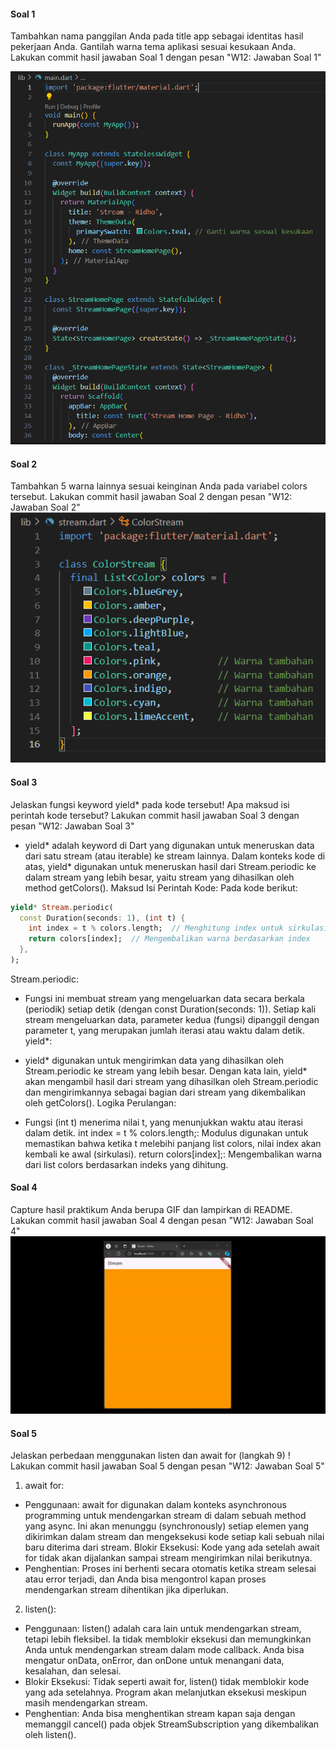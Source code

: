 #### Soal 1
Tambahkan nama panggilan Anda pada title app sebagai identitas hasil pekerjaan Anda.
Gantilah warna tema aplikasi sesuai kesukaan Anda.
Lakukan commit hasil jawaban Soal 1 dengan pesan "W12: Jawaban Soal 1"

![alt text](image.png)

#### Soal 2
Tambahkan 5 warna lainnya sesuai keinginan Anda pada variabel colors tersebut.
Lakukan commit hasil jawaban Soal 2 dengan pesan "W12: Jawaban Soal 2"
![alt text](image-1.png)

#### Soal 3
Jelaskan fungsi keyword yield* pada kode tersebut!
Apa maksud isi perintah kode tersebut?
Lakukan commit hasil jawaban Soal 3 dengan pesan "W12: Jawaban Soal 3"

- yield* adalah keyword di Dart yang digunakan untuk meneruskan data dari satu stream (atau iterable) ke stream lainnya. Dalam konteks kode di atas, yield* digunakan untuk meneruskan hasil dari Stream.periodic ke dalam stream yang lebih besar, yaitu stream yang dihasilkan oleh method getColors().
Maksud Isi Perintah Kode:
Pada kode berikut:
``` dart
yield* Stream.periodic(
  const Duration(seconds: 1), (int t) {
    int index = t % colors.length;  // Menghitung index untuk sirkulasi warna
    return colors[index];  // Mengembalikan warna berdasarkan index
  },
);
```
Stream.periodic:

- Fungsi ini membuat stream yang mengeluarkan data secara berkala (periodik) setiap detik (dengan const Duration(seconds: 1)).
Setiap kali stream mengeluarkan data, parameter kedua (fungsi) dipanggil dengan parameter t, yang merupakan jumlah iterasi atau waktu dalam detik.
yield*:

- yield* digunakan untuk mengirimkan data yang dihasilkan oleh Stream.periodic ke stream yang lebih besar.
Dengan kata lain, yield* akan mengambil hasil dari stream yang dihasilkan oleh Stream.periodic dan mengirimkannya sebagai bagian dari stream yang dikembalikan oleh getColors().
Logika Perulangan:

- Fungsi (int t) menerima nilai t, yang menunjukkan waktu atau iterasi dalam detik.
int index = t % colors.length;: Modulus digunakan untuk memastikan bahwa ketika t melebihi panjang list colors, nilai index akan kembali ke awal (sirkulasi).
return colors[index];: Mengembalikan warna dari list colors berdasarkan indeks yang dihitung.

#### Soal 4
Capture hasil praktikum Anda berupa GIF dan lampirkan di README.
Lakukan commit hasil jawaban Soal 4 dengan pesan "W12: Jawaban Soal 4"
![alt text](gif.gif)

#### Soal 5
Jelaskan perbedaan menggunakan listen dan await for (langkah 9) !
Lakukan commit hasil jawaban Soal 5 dengan pesan "W12: Jawaban Soal 5"

1. await for:
- Penggunaan: await for digunakan dalam konteks asynchronous programming untuk mendengarkan stream di dalam sebuah method yang async. Ini akan menunggu (synchronously) setiap elemen yang dikirimkan dalam stream dan mengeksekusi kode setiap kali sebuah nilai baru diterima dari stream.
Blokir Eksekusi: Kode yang ada setelah await for tidak akan dijalankan sampai stream mengirimkan nilai berikutnya.
- Penghentian: Proses ini berhenti secara otomatis ketika stream selesai atau error terjadi, dan Anda bisa mengontrol kapan proses mendengarkan stream dihentikan jika diperlukan.

2. listen():
- Penggunaan: listen() adalah cara lain untuk mendengarkan stream, tetapi lebih fleksibel. Ia tidak memblokir eksekusi dan memungkinkan Anda untuk mendengarkan stream dalam mode callback. Anda bisa mengatur onData, onError, dan onDone untuk menangani data, kesalahan, dan selesai.
- Blokir Eksekusi: Tidak seperti await for, listen() tidak memblokir kode yang ada setelahnya. Program akan melanjutkan eksekusi meskipun masih mendengarkan stream.
- Penghentian: Anda bisa menghentikan stream kapan saja dengan memanggil cancel() pada objek StreamSubscription yang dikembalikan oleh listen().